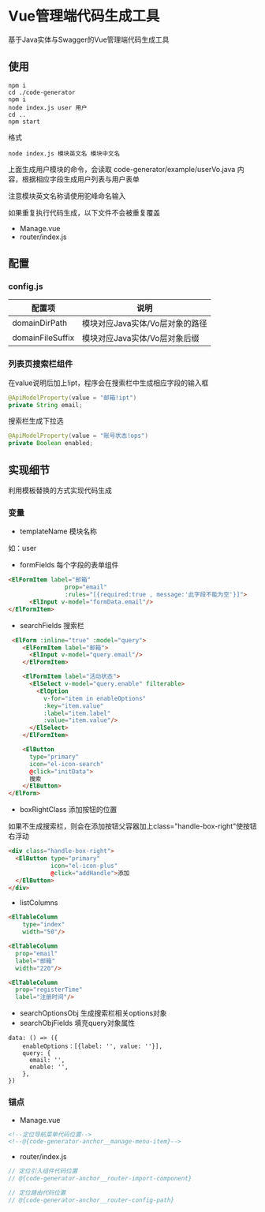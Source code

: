 # Vue管理端代码生成工具

基于Java实体与Swagger的Vue管理端代码生成工具
 
## 使用

````
npm i
cd ./code-generator
npm i
node index.js user 用户
cd ..
npm start
````
 
 格式

````
node index.js 模块英文名 模块中文名
````

上面生成用户模块的命令，会读取 code-generator/example/userVo.java 内容，根据相应字段生成用户列表与用户表单

注意模块英文名称请使用驼峰命名输入

如果重复执行代码生成，以下文件不会被重复覆盖

- Manage.vue
- router/index.js 

## 配置

### config.js
配置项 | 说明
---|---
domainDirPath | 模块对应Java实体/Vo层对象的路径
domainFileSuffix | 模块对应Java实体/Vo层对象后缀

### 列表页搜索栏组件
在value说明后加上!ipt，程序会在搜索栏中生成相应字段的输入框

````java
@ApiModelProperty(value = "邮箱!ipt")
private String email;
````

搜索栏生成下拉选

````java
@ApiModelProperty(value = "账号状态!ops")
private Boolean enabled;
````

## 实现细节
利用模板替换的方式实现代码生成

### 变量
- templateName 模块名称

如：user

- formFields 每个字段的表单组件

````html
<ElFormItem label="邮箱"
                prop="email"
                :rules="[{required:true , message:'此字段不能为空'}]">
      <ElInput v-model="formData.email"/>
</ElFormItem>
````
- searchFields 搜索栏

````html
 <ElForm :inline="true" :model="query">
    <ElFormItem label="邮箱">
      <ElInput v-model="query.email"/>
    </ElFormItem>

    <ElFormItem label="活动状态">
      <ElSelect v-model="query.enable" filterable>
        <ElOption
          v-for="item in enableOptions"
          :key="item.value"
          :label="item.label"
          :value="item.value"/>
      </ElSelect>
    </ElFormItem>

    <ElButton
      type="primary"
      icon="el-icon-search"
      @click="initData">
      搜索
    </ElButton>
</ElForm>
````
- boxRightClass 添加按钮的位置 

如果不生成搜索栏，则会在添加按钮父容器加上class="handle-box-right"使按钮右浮动

````html
<div class="handle-box-right">
  <ElButton type="primary"
            icon="el-icon-plus"
            @click="addHandle">添加
  </ElButton>
</div>
````

- listColumns

````html
<ElTableColumn
    type="index"
    width="50"/>

<ElTableColumn
  prop="email"
  label="邮箱"
  width="220"/>

<ElTableColumn
  prop="registerTime"
  label="注册时间"/>
````

- searchOptionsObj 生成搜索栏相关options对象
- searchObjFields 填充query对象属性

````
data: () => ({
    enableOptions：[{label: '', value: ''}],
    query: {
      email: '',
      enable: '',
    },
})
````

### 锚点
- Manage.vue

````html
<!--定位导航菜单代码位置-->
<!--@{code-generator-anchor__manage-menu-item}-->
````

- router/index.js

````js
// 定位引入组件代码位置
// @{code-generator-anchor__router-import-component}

// 定位路由代码位置
// @{code-generator-anchor__router-config-path}
````
